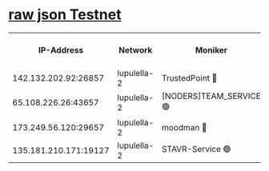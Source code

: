 [raw json Testnet](https://rpc-check.jaclalt.stavr.tech/jaclalt/rpc-jaclalt-result.json)
=

<table><tr><th>IP-Address</th><th>Network</th><th>Moniker</th><th>Latest Block Height</th><th>Earliest Block Height</th><th>Catching Up</th><th>Tx Index</th><th>Voting Power</th><th>Scan Time</th></tr><tr><td>142.132.202.92:26857</td><td>lupulella-2</td><td>TrustedPoint 🔴</td><td>7335295</td><td>6282001</td><td>False</td><td>off</td><td>400065</td><td>2024-03-29T19:57:32.180899971UTC</td></tr><tr><td>65.108.226.26:43657</td><td>lupulella-2</td><td>[NODERS]TEAM_SERVICE 🟢</td><td>7335295</td><td>6282001</td><td>False</td><td>on</td><td>0</td><td>2024-03-29T19:57:32.488093189UTC</td></tr><tr><td>173.249.56.120:29657</td><td>lupulella-2</td><td>moodman 🔴</td><td>7335295</td><td>7235295</td><td>False</td><td>off</td><td>1075134</td><td>2024-03-29T19:57:31.961737398UTC</td></tr><tr><td>135.181.210.171:19127</td><td>lupulella-2</td><td>STAVR-Service 🟢</td><td>7335294</td><td>7334201</td><td>False</td><td>on</td><td>0</td><td>2024-03-29T19:57:25.526611479UTC</td></tr></table>
